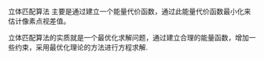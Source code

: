 立体匹配算法 主要是通过建立一个能量代价函数，通过此能量代价函数最小化来估计像素点视差值。

立体匹配算法的实质就是一个最优化求解问题，通过建立合理的能量函数，增加一些约束，采用最优化理论的方法进行方程求解.
